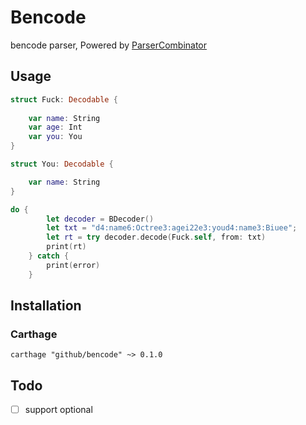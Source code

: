 # Bencode

bencode parser, Powered by [ParserCombinator](https://github.com/octree/ParserCombinator)





## Usage



```swift
struct Fuck: Decodable {
    
    var name: String
    var age: Int
    var you: You
}

struct You: Decodable {

    var name: String
}

do {
        let decoder = BDecoder()
        let txt = "d4:name6:Octree3:agei22e3:youd4:name3:Biuee";
        let rt = try decoder.decode(Fuck.self, from: txt)
        print(rt)
    } catch {
        print(error)
    }
```





## Installation



### Carthage



```shell
carthage "github/bencode" ~> 0.1.0
```





## Todo



- [ ] support optional

